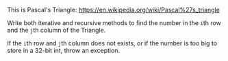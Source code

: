 This is Pascal's Triangle: https://en.wikipedia.org/wiki/Pascal%27s_triangle

Write both iterative and recursive methods to find the number in the `i`th row and the `j`th column of the Triangle.

If the `i`th row and `j`th column does not exists, or if the number is too big to store in a 32-bit int, throw an exception.

